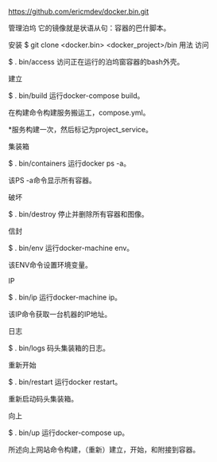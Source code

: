 https://github.com/ericmdev/docker.bin.git

管理泊坞 它的镜像就是状语从句：容器的巴什脚本。

安装
$ git clone <docker.bin> <docker_project>/bin
用法
访问

$ . bin/access
访问正在运行的泊坞窗容器的bash外壳。

建立

$ . bin/build
运行docker-compose build。

在构建命令构建服务搬运工，compose.yml。

*服务构建一次，然后标记为project_service。

集装箱

$ . bin/containers
运行docker ps -a。

该PS -a命令显示所有容器。

破坏

$ . bin/destroy
停止并删除所有容器和图像。

信封

$ . bin/env
运行docker-machine env。

该ENV命令设置环境变量。

IP

$ . bin/ip <default>
运行docker-machine ip。

该IP命令获取一台机器的IP地址。

日志

$ . bin/logs
码头集装箱的日志。

重新开始

$ . bin/restart
运行docker restart。

重新启动码头集装箱。

向上

$ . bin/up
运行docker-compose up。

所述向上网站命令构建，（重新）建立，开始，和附接到容器。
